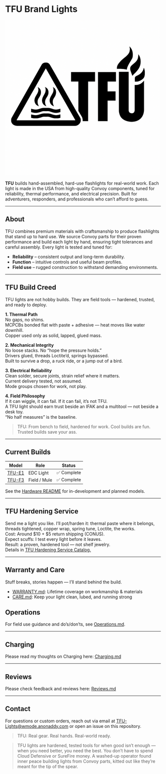 # TFU Brand Lights

![TFU Logo](TFU-LOGO.png)

**TFU** builds hand-assembled, hard-use flashlights for real-world work. Each light is made in the USA from high-quality Convoy components, tuned for reliability, thermal performance, and electrical precision. Built for adventurers, responders, and professionals who can’t afford to guess.  

---

## About

TFU combines premium materials with craftsmanship to produce flashlights that stand up to hard use. We source Convoy parts for their proven performance and build each light by hand, ensuring tight tolerances and careful assembly. Every light is tested and tuned for:

- **Reliability** – consistent output and long-term durability.  
- **Function** – intuitive controls and useful beam profiles.  
- **Field use** – rugged construction to withstand demanding environments.  

---

## TFU Build Creed  

TFU lights are not hobby builds. They are field tools — hardened, trusted, and ready to deploy.  

**1. Thermal Path**  
No gaps, no shims.  
MCPCBs bonded flat with paste + adhesive — heat moves like water downhill.  
Copper used only as solid, lapped, glued mass.  

**2. Mechanical Integrity**  
No loose stacks. No “hope the pressure holds.”  
Drivers glued, threads Loctite’d, springs bypassed.  
Built to survive a drop, a ruck ride, or a jump out of a bird.  

**3. Electrical Reliability**  
Clean solder, secure joints, strain relief where it matters.  
Current delivery tested, not assumed.  
Mode groups chosen for work, not play.  

**4. Field Philosophy**  
If it can wiggle, it can fail. If it can fail, it’s not TFU.  
A TFU light should earn trust beside an IFAK and a multitool — not beside a desk toy.  
“No half measures” is the baseline.  

> TFU: From bench to field, hardened for work. Cool builds are fun. Trusted builds save your ass.

---

## Current Builds

| Model | Role | Status |
|-------|------|--------|
| [TFU-E1](hardware/TFU-E1.md) | EDC Light | ✅ Complete |
| [TFU-F3](hardware/TFU-F3.md) | Field / Mule | ✅ Complete |

See the [Hardware README](hardware/README.md) for in-development and planned models.

---

## TFU Hardening Service  
Send me a light you like. I’ll pot/harden it: thermal paste where it belongs, threads tightened, copper wrap, spring tune, Loctite, the works.  
Cost: Around $10 + $5 return shipping (CONUS).  
Expect scuffs: I test every light before it leaves.  
Result: a proven, hardened tool — not shelf jewelry.  
Details in [TFU Hardening Service Catalog.](docs/HardeningService.md)

---

## Warranty and Care
Stuff breaks, stories happen — I’ll stand behind the build.  
- [WARRANTY.md](WARRANTY.md): Lifetime coverage on workmanship & materials  
- [CARE.md](CARE.md): Keep your light clean, lubed, and running strong  

## Operations
For field use guidance and do’s/don’ts, see [Operations.md](Operations.md).

---

## Charging
Please read my thoughts on Charging here: [Charging.md](Charging.md)

---

## Reviews
Please check feedback and reviews here: [Reviews.md](reviews.md)

---
## Contact
For questions or custom orders, reach out via email at [TFU-Lights@wmode.anonaddy.com](mailto:TFU-Lights@wmode.anonaddy.com) or open an issue on this repository.

> TFU: Real gear. Real hands. Real-world ready.  

>TFU lights are hardened, tested tools for when good isn’t enough — when you need better, you need the best. You don’t have to spend Cloud Defensive or SureFire money. A washed-up operator found inner peace building lights from Convoy parts, kitted out like they’re meant for the tip of the spear.  
